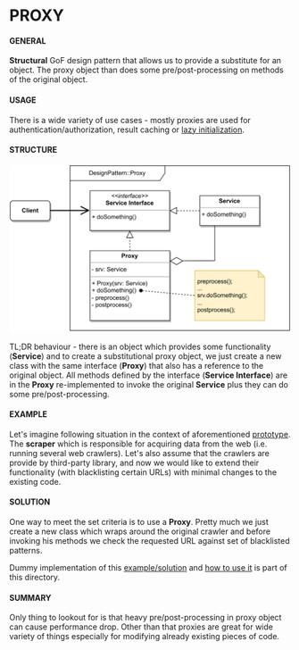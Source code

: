 # PROXY

#### GENERAL

**Structural** GoF design pattern that allows us to provide a substitute for an object. The proxy object than does 
some pre/post-processing on methods of the original object.

#### USAGE

There is a wide variety of use cases - mostly proxies are used for authentication/authorization, result caching or
[lazy initialization](../LazyLoad).

#### STRUCTURE

![proxy](Proxy.svg)

TL;DR behaviour - there is an object which provides some functionality (**Service**) and to create a substitutional proxy
object, we just create a new class with the same interface (**Proxy**) that also has a reference to the original object.
All methods defined by the interface (**Service Interface**) are in the **Proxy** re-implemented to invoke the original
**Service** plus they can do some pre/post-processing.

#### EXAMPLE

Let's imagine following situation in the context of aforementioned [prototype](../README.md#prototype). The **scraper**
which is responsible for acquiring data from the web (i.e. running several web crawlers). Let's also assume that the
crawlers are provide by third-party library, and now we would like to extend their functionality (with blacklisting
certain URLs) with minimal changes to the existing code.

#### SOLUTION

One way to meet the set criteria is to use a **Proxy**. Pretty much we just create a new class which wraps around
the original crawler and before invoking his methods we check the requested URL against set of blacklisted patterns.

Dummy implementation of this [example/solution](src) and [how to use it](main.cpp) is part of this directory.

#### SUMMARY

Only thing to lookout for is that heavy pre/post-processing in proxy object can cause performance drop. Other than that
proxies are great for wide variety of things especially for modifying already existing pieces of code.
